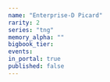 ```yaml
---
name: "Enterprise-D Picard"
rarity: 2
series: "tng"
memory_alpha: ""
bigbook_tier:
events:
in_portal: true
published: false
---
```

